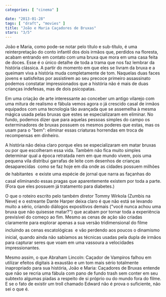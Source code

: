 ```yaml
---
categories: [ "cinema" ]

date: "2013-01-28"
tags: [ "draft", "movies" ]
title: "João e Maria Caçadores de Bruxas"
stars: "3/5"
---
```

João e Maria, como pode-se notar pelo título e sub-título, é uma reinterpretação do conto infantil dos dois irmãos que, perdidos na floresta, acabam entrando em contato com uma bruxa que mora em uma casa feita de doces. Esse é o único detalhe de toda a trama que nos faz lembrar da história clássica. A partir do momento em que eles se livram da bruxa e a queimam viva a história muda completamente de tom. Naquelas duas faces jovens e satisfeitas por assistirem ao seu precoce primeiro assassinato podemos constatar impressionados que a história não é mais de duas crianças indefesas, mas de dois psicopatas.

Em uma criação de arte interessante ao conceber um antigo vilarejo com uma mitura de realismo e fábula vemos agora o já crescido casal de irmãos equipados com uma tecnologia tão avançada que se assemelha à mesma mágica usada pelas bruxas que estes se especializaram em eliminar. No fundo, podemos dizer que para aquelas pessoas simples do campo os exterminadores de bruxas possuem os mesmos poderes que estas, mas os usam para o "bem": eliminar essas criaturas horrendas em troca de recompensas em dinheiro.

A história não deixa claro porque eles se especializaram em matar bruxas ou por que escolheram essa vida. Também não fica muito simples determinar qual a época retratada nem em que mundo vivem, pois uma pequena vila distribui garrafas de leite com desenhos de crianças desaparecidas  como se faz hoje em dia onde as cidades possuem milhões de habitantes  e existe uma espécie de jornal que narra as façanhas do casal eliminando essas pragas que aparentemente existem por toda a parte. (Fora que eles possuem já tratamento para diabetes.)

O que o roteiro escrito pelo também diretor Tommy Wirkola (Zumbis na Neve) e o estreante Dante Harper deixa claro é que não está se levando muito a sério, criando diálogos expositivos demais ("você nunca achou uma bruxa que não quisesse matar?") que acabam por tornar toda a experiência previsível do começo ao fim. Mesmo as cenas de ação são criadas claramente para explorar apenas a sua versão tridimensional do filme  incluindo as cenas escatológicas  e vão perdendo aos poucos o dinamismo inicial, quando ainda não sabíamos as técnicas usadas pela dupla de irmãos para capturar seres que voam em uma vassoura a velocidades impressionantes.

Mesmo assim, o que Abraham Lincoln: Caçador de Vampiros falhou em utilizar efeitos digitais à exaustão e um tom mais sério totalmente inapropriado para sua história, João e Maria: Caçadores de Bruxas entende que não se recria uma fábula com pano de fundo trash sem conter em seu subtexto algumas piadas a respeito de si próprio ou do mundo fora do filme. E se o fato de existir um troll chamado Edward não é prova o suficiente, não sei o que é.

